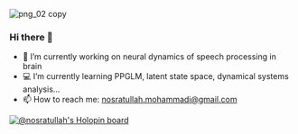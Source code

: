 ![png_02 copy](https://user-images.githubusercontent.com/13776994/121647998-4245fa00-caac-11eb-8dc0-6254ae15e4bd.png)

### Hi there 👋

- 🧠 I’m currently working on neural dynamics of speech processing in brain
- 💻 I’m currently learning PPGLM, latent state space, dynamical systems analysis...
- 📫 How to reach me: nosratullah.mohammadi@gmail.com

[![@nosratullah's Holopin board](https://holopin.me/nosratullah)](https://holopin.io/@nosratullah)
